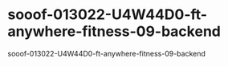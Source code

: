 # sooof-013022-U4W44D0-ft-anywhere-fitness-09-backend
sooof-013022-U4W44D0-ft-anywhere-fitness-09-backend
